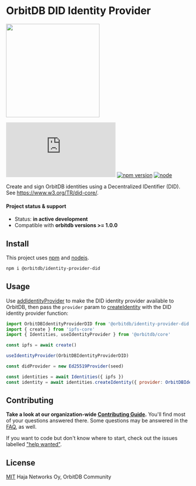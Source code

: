 # OrbitDB DID Identity Provider

<p align="left">
  <img src="https://github.com/orbitdb/orbitdb/blob/main/images/orbit_db_logo_color.png" width="256" />
</p>

[![Matrix](https://img.shields.io/matrix/orbit-db:matrix.org?label=chat%20on%20matrix)](https://app.element.io/#/room/#orbit-db:matrix.org) [![npm version](https://badge.fury.io/js/orbit-db.svg)](https://www.npmjs.com/package/orbit-db-identity-provider-did) [![node](https://img.shields.io/node/v/orbit-db.svg)](https://www.npmjs.com/package/@orbitdb/identity-provider-did)

Create and sign OrbitDB identities using a Decentralized IDentifier (DID). See https://www.w3.org/TR/did-core/.

#### Project status & support

* Status: **in active development**
* Compatible with **orbitdb versions >= 1.0.0**

## Install

This project uses [npm](http://npmjs.com/) and [nodejs](https://nodejs.org/).

```sh
npm i @orbitdb/identity-provider-did
```

## Usage

Use [addIdentityProvider](https://api.orbitdb.org/module-Identities.html#.addIdentityProvider) to make the DID identity provider available to OrbitDB, then pass the `provider` param to [createIdentity](https://api.orbitdb.org/module-Identities-Identities.html#createIdentity) with the DID identity provider function:

```js
import OrbitDBIdentityProviderDID from '@orbitdb/identity-provider-did'
import { create } from 'ipfs-core'
import { Identities, useIdentityProvider } from '@orbitdb/core'

const ipfs = await create()

useIdentityProvider(OrbitDBIdentityProviderDID)

const didProvider = new Ed25519Provider(seed)

const identities = await Identities({ ipfs })
const identity = await identities.createIdentity({ provider: OrbitDBIdentityProviderDID({ didProvider }) }) // you can now use this with your OrbitDB databases.
```

## Contributing

**Take a look at our organization-wide [Contributing Guide](https://github.com/orbitdb/welcome/blob/master/contributing.md).** You'll find most of your questions answered there. Some questions may be answered in the [FAQ](FAQ.md), as well.

If you want to code but don't know where to start, check out the issues labelled ["help wanted"](https://github.com/orbitdb/orbitdb/issues?q=is%3Aopen+is%3Aissue+label%3A%22help+wanted%22+sort%3Areactions-%2B1-desc).

## License

[MIT](LICENSE) Haja Networks Oy, OrbitDB Community